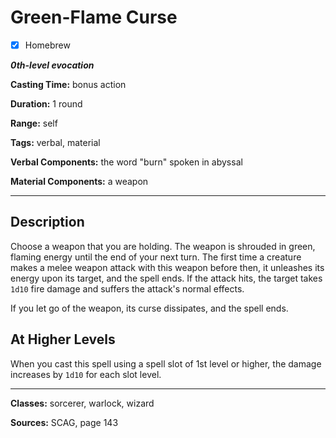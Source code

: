 # Green-Flame Curse

- [x] Homebrew

***0th-level evocation***

**Casting Time:** bonus action

**Duration:** 1 round

**Range:** self

**Tags:** verbal, material

**Verbal Components:** the word "burn" spoken in abyssal

**Material Components:** a weapon

---

## Description
Choose a weapon that you are holding. The weapon is shrouded in green, flaming energy until the end of your next turn. The first time a creature makes a melee weapon attack with this weapon before then, it unleashes its energy upon its target, and the spell ends. If the attack hits, the target takes `1d10` fire damage and suffers the attack's normal effects.

If you let go of the weapon, its curse dissipates, and the spell ends.

## At Higher Levels
When you cast this spell using a spell slot of 1st level or higher, the damage increases by `1d10` for each slot level.

---

**Classes:** sorcerer, warlock, wizard

**Sources:** SCAG, page 143
